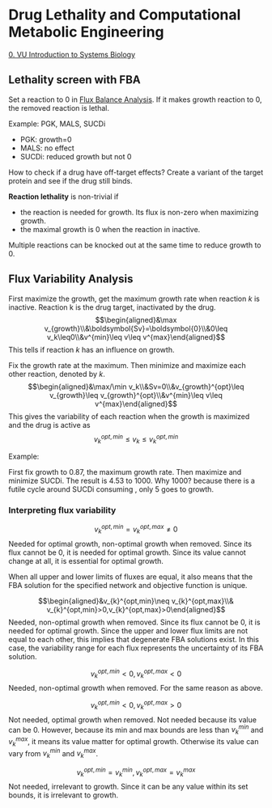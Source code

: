# Drug Lethality and Computational Metabolic Engineering

[0. VU Introduction to Systems Biology](0.%20VU%20Introduction%20to%20Systems%20Biology.md)

## Lethality screen with FBA

Set a reaction to 0 in [Flux Balance Analysis](5.%20VU%20ISB%20Flux%20Balance%20Analysis.md#Flux%20Balance%20Analysis).
If it makes growth reaction to 0, the removed reaction is lethal.

Example: PGK, MALS, SUCDi
- PGK: growth=0
- MALS: no effect
- SUCDi: reduced growth but not 0

How to check if a drug have off-target effects? Create a variant of the target protein and see if the drug still binds.

**Reaction lethality** is non-trivial if 
- the reaction is needed for growth. Its flux is non-zero when maximizing growth.
- the maximal growth is 0 when the reaction in inactive.

Multiple reactions can be knocked out at the same time to reduce growth to 0.

## Flux Variability Analysis

First maximize the growth, get the maximum growth rate when reaction $k$ is inactive. Reaction k is the drug target, inactivated by the drug.
$$\begin{aligned}&\max v_{growth}\\&\boldsymbol{Sv}=\boldsymbol{0}\\&0\leq v_k\leq0\\&v^{min}\leq v\leq v^{max}\end{aligned}$$
This tells if reaction $k$ has an influence on growth.

Fix the growth rate at the maximum. Then minimize and maximize each other reaction, denoted by $k$. $$\begin{aligned}&\max/\min v_k\\&Sv=0\\&v_{growth}^{opt}\leq v_{growth}\leq v_{growth}^{opt}\\&v^{min}\leq v\leq v^{max}\end{aligned}$$
This gives the variability of each reaction when the growth is maximized and the drug is active as $$v_k^{opt,min}\leq v_k\leq v_k^{opt,min}$$

Example:

First fix growth to 0.87, the maximum growth rate. Then maximize and minimize SUCDi. The result is 4.53 to 1000. Why 1000? because there is a futile cycle around SUCDi consuming , only 5 goes to growth.

### Interpreting flux variability

$$v_{k}^{opt,min}= v_{k}^{opt,max} \ne 0$$
Needed for optimal growth, non-optimal growth when removed. Since its flux cannot be 0, it is needed for optimal growth. Since its value cannot change at all, it is essential for optimal growth. 

When all upper and lower limits of fluxes are equal, it also means that the FBA solution for the specified network and objective function is unique.

$$\begin{aligned}&v_{k}^{opt,min}\neq v_{k}^{opt,max}\\& v_{k}^{opt,min}>0,v_{k}^{opt,max}>0\end{aligned}$$
Needed, non-optimal growth when removed. Since its flux cannot be 0, it is needed for optimal growth. Since the upper and lower flux limits are not equal to each other, this implies that degenerate FBA solutions exist. In this case, the variability range for each flux represents the uncertainty of its FBA solution.

$$v_{k}^{opt,min}<0,v_{k}^{opt,max}<0$$
Needed, non-optimal growth when removed. For the same reason as above.

$$v_{k}^{opt,min}<0,v_{k}^{opt,max}>0$$
Not needed, optimal growth when removed. Not needed because its value can be 0. However, because its min and max bounds are less than $v_{k}^{min}$ and $v_{k}^{max}$, it means its value matter for optimal growth. Otherwise its value can vary from $v_{k}^{min}$ and $v_{k}^{max}$.

$$v_{k}^{opt,min}=v_{k}^{min},v_{k}^{opt,max}=v_{k}^{max}$$
Not needed, irrelevant to growth. Since it can be any value within its set bounds, it is irrelevant to growth.

